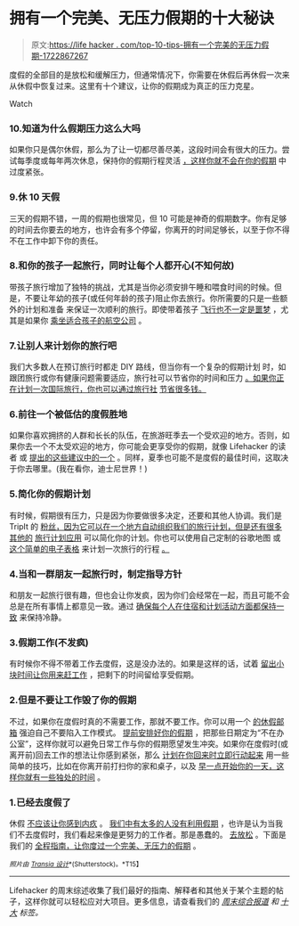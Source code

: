 # 拥有一个完美、无压力假期的十大秘诀

> 原文:[https://life hacker . com/top-10-tips-拥有一个完美的无压力假期-1722867267](https://lifehacker.com/top-10-tips-for-having-a-perfect-stress-free-vacation-1722867267)

度假的全部目的是放松和缓解压力，但通常情况下，你需要在休假后再休假一次来从休假中恢复过来。这里有十个建议，让你的假期成为真正的压力克星。

Watch

### 10.知道为什么假期压力这么大吗

如果你只是偶尔休假，那么为了让一切都尽善尽美，这段时间会有很大的压力。尝试每季度或每年两次休息，保持你的假期行程灵活 [，这样你就不会在你的假期](http://lifehacker.com/why-vacations-can-cause-more-stress-than-they-alleviate-1208854034) 中过度紧张。

### 9.休 10 天假

三天的假期不错，一周的假期也很常见，但 10 可能是神奇的假期数字。你有足够的时间去你要去的地方，也许会有多个停留，你离开的时间足够长，以至于你不得不在工作中卸下你的责任。

### 8.和你的孩子一起旅行，同时让每个人都开心(不知何故)

带孩子旅行增加了独特的挑战，尤其是当你必须安排午睡和喂食时间的时候。但是，不要让年幼的孩子(或任何年龄的孩子)阻止你去旅行。你所需要的只是一些额外的计划和准备 来保证一次顺利的旅行。即使带着孩子 [飞行也不一定是噩梦](http://lifehacker.com/how-can-i-make-traveling-with-kids-less-of-a-nightmare-5993628) ，尤其是如果你 [乘坐适合孩子的航空公司](http://lifehacker.com/the-best-airlines-for-traveling-with-children-1661634377) 。

### 7.让别人来计划你的旅行吧

我们大多数人在预订旅行时都走 DIY 路线，但当你有一个复杂的假期计划 时，如跟团旅行或你有健康问题需要适应，旅行社可以节省你的时间和压力 [。如果你正在计划一次国际旅行，你也可以通过旅行社](http://lifehacker.com/why-you-might-actually-want-to-use-a-travel-agent-1708297307) [节省很多钱。](http://lifehacker.com/your-time-vs-your-money-finding-the-sweet-spot-when-b-5931190) 

### 6.前往一个被低估的度假胜地

如果你喜欢拥挤的人群和长长的队伍，在旅游旺季去一个受欢迎的地方。否则，如果你去一个不太受欢迎的地方，你可能会更享受你的假期，就像 Lifehacker 的读者 或 [提出的这些建议中的一个](http://blogs.consumerreports.org/money/2009/05/tips-for-the-best-staycation-ever.html) 。同样，夏季也可能不是度假的最佳时间，这取决于你去哪里。(我在看你，迪士尼世界！)

### 5.简化你的假期计划

有时候，假期很有压力，只是因为你要做很多决定，还要和其他人协调。我们是 TripIt 的 [粉丝，因为它可以在一个地方自动组织我们的旅行计划，但是还有很多其他的](http://lifehacker.com/tripit-organizes-your-travel-itinerary-automatically-vi-300833) [旅行计划应用](http://lifehacker.com/five-best-travel-planning-apps-1470002139) 可以简化你的计划。你也可以使用自己定制的谷歌地图 或 [这个简单的电子表格](http://lifehacker.com/organize-and-share-your-vacation-with-this-travel-plann-1684919711) 来计划一次旅行的行程 [。](http://lifehacker.com/how-to-plan-a-trip-itinerary-using-custom-google-maps-1440584988) 

### 4.当和一群朋友一起旅行时，制定指导方针

和朋友一起旅行很有趣，但也会让你发疯，因为你们会经常在一起，而且可能不会总是在所有事情上都意见一致。通过 [确保每个人在住宿和计划活动方面都保持一致](http://lifehacker.com/how-to-travel-with-a-group-of-friends-and-not-lose-you-1451652555) 来保持冷静。

### 3.假期工作(不发疯)

有时候你不得不带着工作去度假，这是没办法的。如果是这样的话，试着 [留出小块时间让你用来赶工作](http://lifehacker.com/how-to-work-while-on-vacation-without-going-crazy-692360328) ，把剩下的时间留给享受假期。

### 2.但是不要让工作毁了你的假期

不过，如果你在度假时真的不需要工作，那就不要工作。你可以用一个 [的休假邮箱](http://lifehacker.com/set-up-a-vacation-email-address-to-avoid-work-while-you-1619583424) 强迫自己不要陷入工作模式。 [提前安排好你的假期](http://lifehacker.com/how-to-take-a-vacation-without-stressing-about-work-1711674534) ，把那些日期定为“不在办公室”，这样你就可以避免日常工作与你的假期愿望发生冲突。如果你在度假时(或离开前)回去工作的想法让你感到紧张，那么 [计划在你回来时立即行动起来](http://lifehacker.com/how-can-i-hit-the-ground-running-when-i-return-from-vac-5908180) 用一些简单的技巧，比如在你离开前打扫你的家和桌子，以及 [早一点开始你的一天，这样你就有一些独处的时间](http://lifehacker.com/how-to-get-back-into-work-or-study-mode-after-a-long-br-5837355) 。

### 1.已经去度假了

休假 [不应该让你感到内疚](http://lifehacker.com/break-your-cycle-of-stress-with-guilt-free-vacations-5571004) 。 [我们中有太多的人没有利用假期](http://lifehacker.com/stop-leaving-vacation-time-on-the-table-5741146) ，也许是认为当我们不去度假时，我们看起来像是更努力的工作者。那是愚蠢的。 [去放松](http://lifehacker.com/how-you-can-learn-to-finally-really-relax-1548045887) 。下面是我们的 [全程指南，让你度过一个完美、无压力的假期](http://lifehacker.com/the-start-to-finish-guide-to-a-perfect-stress-free-vac-5923155) 。

<small>*照片由*</small> [<small>*Transia 设计*</small>](http://www.shutterstock.com/pic-243646240/stock-vector-vintage-vector-illustration-with-buddha-in-meditation.html?src=aCXlGi9-BrqCTLlzo9YHXg-1-31)<small>*(Shutterstock)。*T15】</small>

* * *

Lifehacker 的周末综述收集了我们最好的指南、解释者和其他关于某个主题的帖子，这样你就可以轻松应对大项目。更多信息，请查看我们的 [*周末综合报道*](http://lifehacker.com/tag/weekend-roundup) *和* [*十大*](http://lifehacker.com/tag/lifehacker-top-10) *标签。*